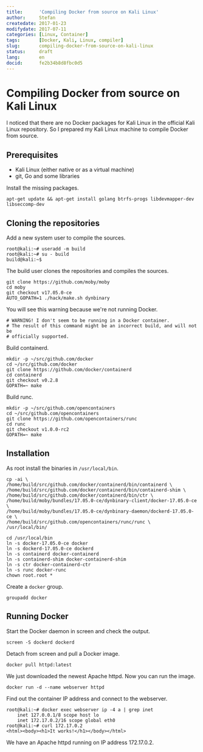 ```yaml
---
title:		'Compiling Docker from source on Kali Linux'
author:		Stefan
createdate:	2017-01-23
modifydate:	2017-07-11
categories:	[Linux, Container]
tags:		[Docker, Kali, Linux, compiler]
slug:		compiling-docker-from-source-on-kali-linux
status:		draft
lang:		en
docid:		fe2b34b8d8fbc0d5
---
```


# Compiling Docker from source on Kali Linux

I noticed that there are no Docker packages for Kali Linux in the official Kali
Linux repository. So I prepared my Kali Linux machine to compile Docker from
source.

## Prerequisites

- Kali Linux (either native or as a virtual machine)
- git, Go and some libraries

Install the missing packages.

```
apt-get update && apt-get install golang btrfs-progs libdevmapper-dev libseccomp-dev
```

## Cloning the repositories

Add a new system user to compile the sources.

```
root@kali:~# useradd -m build
root@kali:~# su - build
build@kali:~$ 
```

The build user clones the repositories and compiles the sources.

```
git clone https://github.com/moby/moby
cd moby
git checkout v17.05.0-ce
AUTO_GOPATH=1 ./hack/make.sh dynbinary
```

You will see this warning because we're not running Docker.

```
# WARNING! I don't seem to be running in a Docker container.
# The result of this command might be an incorrect build, and will not be
# officially supported.
```

Build containerd.

```
mkdir -p ~/src/github.com/docker
cd ~/src/github.com/docker
git clone https://github.com/docker/containerd
cd containerd
git checkout v0.2.8
GOPATH=~ make
```

Build runc.

```
mkdir -p ~/src/github.com/opencontainers
cd ~/src/github.com/opencontainers
git clone https://github.com/opencontainers/runc
cd runc
git checkout v1.0.0-rc2
GOPATH=~ make
```

## Installation

As root install the binaries in `/usr/local/bin`.

```
cp -ai \
/home/build/src/github.com/docker/containerd/bin/containerd \
/home/build/src/github.com/docker/containerd/bin/containerd-shim \
/home/build/src/github.com/docker/containerd/bin/ctr \
/home/build/moby/bundles/17.05.0-ce/dynbinary-client/docker-17.05.0-ce \
/home/build/moby/bundles/17.05.0-ce/dynbinary-daemon/dockerd-17.05.0-ce \
/home/build/src/github.com/opencontainers/runc/runc \
/usr/local/bin/

cd /usr/local/bin
ln -s docker-17.05.0-ce docker
ln -s dockerd-17.05.0-ce dockerd
ln -s containerd docker-containerd
ln -s containerd-shim docker-containerd-shim
ln -s ctr docker-containerd-ctr
ln -s runc docker-runc
chown root.root *
```

Create a `docker` group.

```
groupadd docker
```

## Running Docker

Start the Docker daemon in screen and check the output.

```
screen -S dockerd dockerd
```

Detach from screen and pull a Docker image.

```
docker pull httpd:latest
```

We just downloaded the newest Apache httpd. Now you can run the image.

```
docker run -d --name webserver httpd
```

Find out the container IP address and connect to the webserver.

```
root@kali:~# docker exec webserver ip -4 a | grep inet
    inet 127.0.0.1/8 scope host lo
    inet 172.17.0.2/16 scope global eth0
root@kali:~# curl 172.17.0.2
<html><body><h1>It works!</h1></body></html>
```

We have an Apache httpd running on IP address 172.17.0.2.
